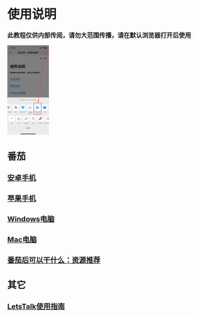 # 使用说明

**此教程仅供内部传阅，请勿大范围传播，请在默认浏览器打开后使用**

<img src="./index/open_browser.png" style="zoom:20%;" />

## 番茄

### [安卓手机](/android)

### [苹果手机](/apple)

### [Windows电脑](/windows)

### [Mac电脑](/mac)

### [番茄后可以干什么：资源推荐](/guide)

## 其它

### [LetsTalk使用指南](/letstalk)
